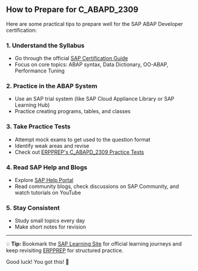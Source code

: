 ## How to Prepare for C_ABAPD_2309

Here are some practical tips to prepare well for the SAP ABAP Developer certification:

### 1. Understand the Syllabus
- Go through the official [SAP Certification Guide](https://learning.sap.com/certification)
- Focus on core topics: ABAP syntax, Data Dictionary, OO-ABAP, Performance Tuning

### 2. Practice in the ABAP System
- Use an SAP trial system (like SAP Cloud Appliance Library or SAP Learning Hub)
- Practice creating programs, tables, and classes

### 3. Take Practice Tests
- Attempt mock exams to get used to the question format
- Identify weak areas and revise
- Check out [ERPPREP's C_ABAPD_2309 Practice Tests]([https://www.erpprep.com/sap-abap-certification](https://www.erpprep.com/sap-cloud-solutions/c-abapd-2309-sap-abap-cloud-back-end-developer))

### 4. Read SAP Help and Blogs
- Explore [SAP Help Portal](https://help.sap.com)
- Read community blogs, check discussions on SAP Community, and watch tutorials on YouTube

### 5. Stay Consistent
- Study small topics every day
- Make short notes for revision

---

💡 **Tip:** Bookmark the [SAP Learning Site](https://learning.sap.com) for official learning journeys and keep revisiting [ERPPREP](https://www.erpprep.com) for structured practice.

Good luck! You got this! 🚀
